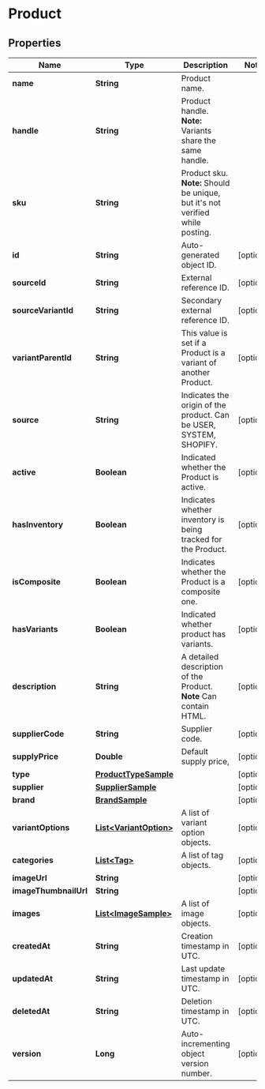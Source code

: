 
# Product

## Properties
Name | Type | Description | Notes
------------ | ------------- | ------------- | -------------
**name** | **String** | Product name. | 
**handle** | **String** | Product handle. **Note:** Variants share the same handle. | 
**sku** | **String** | Product sku. **Note:** Should be unique, but it&#39;s not verified while posting. | 
**id** | **String** | Auto-generated object ID. |  [optional]
**sourceId** | **String** | External reference ID. |  [optional]
**sourceVariantId** | **String** | Secondary external reference ID. |  [optional]
**variantParentId** | **String** | This value is set if a Product is a variant of another Product. |  [optional]
**source** | **String** | Indicates the origin of the product. Can be USER, SYSTEM, SHOPIFY. |  [optional]
**active** | **Boolean** | Indicated whether the Product is active. |  [optional]
**hasInventory** | **Boolean** | Indicates whether inventory is being tracked for the Product. |  [optional]
**isComposite** | **Boolean** | Indicates whether the Product is a composite one. |  [optional]
**hasVariants** | **Boolean** | Indicated whether product has variants. |  [optional]
**description** | **String** | A detailed description of the Product. **Note** Can contain HTML. |  [optional]
**supplierCode** | **String** | Supplier code. |  [optional]
**supplyPrice** | **Double** | Default supply price, |  [optional]
**type** | [**ProductTypeSample**](ProductTypeSample.md) |  |  [optional]
**supplier** | [**SupplierSample**](SupplierSample.md) |  |  [optional]
**brand** | [**BrandSample**](BrandSample.md) |  |  [optional]
**variantOptions** | [**List&lt;VariantOption&gt;**](VariantOption.md) | A list of variant option objects. |  [optional]
**categories** | [**List&lt;Tag&gt;**](Tag.md) | A list of tag objects. |  [optional]
**imageUrl** | **String** |  |  [optional]
**imageThumbnailUrl** | **String** |  |  [optional]
**images** | [**List&lt;ImageSample&gt;**](ImageSample.md) | A list of image objects. |  [optional]
**createdAt** | **String** | Creation timestamp in UTC. |  [optional]
**updatedAt** | **String** | Last update timestamp in UTC. |  [optional]
**deletedAt** | **String** | Deletion timestamp in UTC. |  [optional]
**version** | **Long** | Auto-incrementing object version number. |  [optional]



